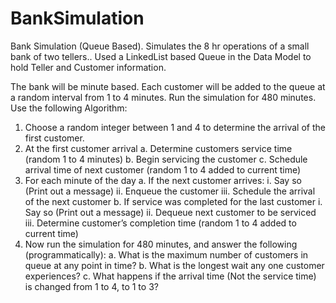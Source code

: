 # BankSimulation
Bank Simulation (Queue Based). Simulates the 8 hr operations of a small bank of two tellers..
Used a LinkedList based Queue in the Data Model to hold Teller and Customer information.

The bank will be minute based. Each customer will be added to the queue at a random interval from 1 to 4 minutes. Run the simulation for 480 minutes. Use the following Algorithm:
1) Choose a random integer between 1 and 4 to determine the arrival of the first customer.
2) At the first customer arrival
a. Determine customers service time (random 1 to 4 minutes)
b. Begin servicing the customer
c. Schedule arrival time of next customer (random 1 to 4 added to current time)
3) For each minute of the day
a. If the next customer arrives:
i. Say so (Print out a message)
ii. Enqueue the customer
iii. Schedule the arrival of the next customer
b. If service was completed for the last customer
i. Say so (Print out a message)
ii. Dequeue next customer to be serviced
iii. Determine customer’s completion time (random 1 to 4 added to current time)
4) Now run the simulation for 480 minutes, and answer the following (programmatically):
a. What is the maximum number of customers in queue at any point in time?
b. What is the longest wait any one customer experiences?
c. What happens if the arrival time (Not the service time) is changed from 1 to 4, to 1 to
3?

